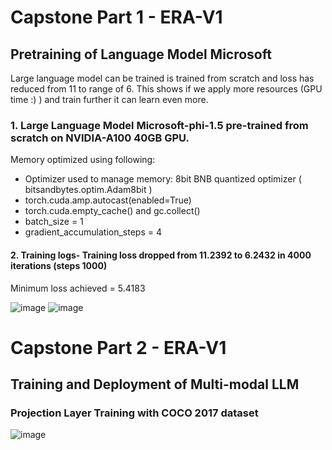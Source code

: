 # Capstone Part 1 - ERA-V1 

## Pretraining of Language Model Microsoft

Large language model can be trained is trained from scratch and loss has reduced from 11 to range of 6. This shows if we apply more resources (GPU time :) ) and train further it can learn even more.

### 1. Large Language Model Microsoft-phi-1.5 pre-trained from scratch on NVIDIA-A100 40GB GPU.

Memory optimized using following:
* Optimizer used to manage memory: 8bit BNB quantized optimizer ( bitsandbytes.optim.Adam8bit )
* torch.cuda.amp.autocast(enabled=True)
* torch.cuda.empty_cache() and gc.collect()
* batch_size = 1
* gradient_accumulation_steps = 4

#### 2. Training logs- Training loss dropped from 11.2392 to 6.2432 in 4000 iterations (steps 1000)

Minimum loss achieved = 5.4183

![image](https://github.com/MPGarg/ERA1_Capstone/assets/120099863/42d641e7-fbe8-469b-9601-cfaad633efc7)
![image](https://github.com/MPGarg/ERA1_Capstone/assets/120099863/6552e023-4271-4ca6-a018-f5ad2cf2f5b2)

# Capstone Part 2 - ERA-V1 

## Training and Deployment of Multi-modal LLM

### Projection Layer Training with COCO 2017 dataset

![image](https://github.com/MPGarg/ERA1_Capstone/assets/120099863/3c43a7a6-39f8-4d00-8575-8a3813d3de62)


